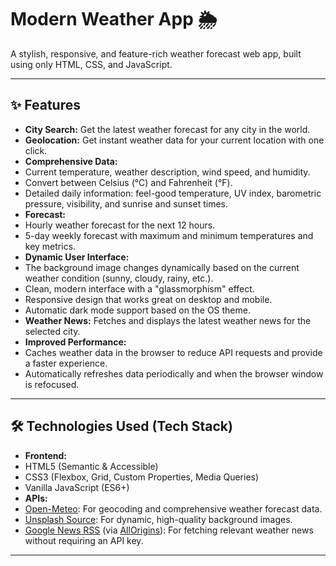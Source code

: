 # Modern Weather App 🌦️

A stylish, responsive, and feature-rich weather forecast web app, built using only HTML, CSS, and JavaScript.

<!-- Add a link to the live demo here if you have one -->
<!-- **Live demo:** [your-app-url.com](https://your-app-url.com) -->



---

## ✨ Features

* **City Search:** Get the latest weather forecast for any city in the world.
* **Geolocation:** Get instant weather data for your current location with one click.
* **Comprehensive Data:**
* Current temperature, weather description, wind speed, and humidity.
* Convert between Celsius (°C) and Fahrenheit (°F).
* Detailed daily information: feel-good temperature, UV index, barometric pressure, visibility, and sunrise and sunset times.
* **Forecast:**
* Hourly weather forecast for the next 12 hours.
* 5-day weekly forecast with maximum and minimum temperatures and key metrics.
* **Dynamic User Interface:**
* The background image changes dynamically based on the current weather condition (sunny, cloudy, rainy, etc.).
* Clean, modern interface with a "glassmorphism" effect.
* Responsive design that works great on desktop and mobile.
* Automatic dark mode support based on the OS theme.
* **Weather News:** Fetches and displays the latest weather news for the selected city.
* **Improved Performance:**
* Caches weather data in the browser to reduce API requests and provide a faster experience.
* Automatically refreshes data periodically and when the browser window is refocused.

---

## 🛠️ Technologies Used (Tech Stack)

* **Frontend:**
* HTML5 (Semantic & Accessible)
* CSS3 (Flexbox, Grid, Custom Properties, Media Queries)
* Vanilla JavaScript (ES6+)
* **APIs:**
* [Open-Meteo](https://open-meteo.com/): For geocoding and comprehensive weather forecast data.
* [Unsplash Source](https://source.unsplash.com/): For dynamic, high-quality background images.
* [Google News RSS](https://news.google.com/) (via [AllOrigins](https://allorigins.win/)): For fetching relevant weather news without requiring an API key.

---
